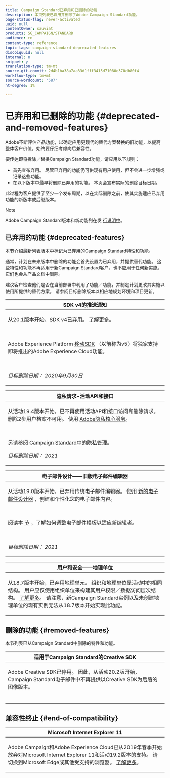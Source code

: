 ```yaml
---
title: Campaign Standard已弃用和已删除的功能
description: 本页列表已弃用并删除了Adobe Campaign Standard功能。
page-status-flag: never-activated
uuid: null
contentOwner: sauviat
products: SG_CAMPAIGN/STANDARD
audience: rn
content-type: reference
topic-tags: campaign-standard-deprecated-features
discoiquuid: null
internal: n
snippet: y
translation-type: tm+mt
source-git-commit: 2d4b1ba38a7aa33d1fff3415d71080e370cb80f4
workflow-type: tm+mt
source-wordcount: '587'
ht-degree: 1%

---
```



# 已弃用和已删除的功能 {#deprecated-and-removed-features}

Adobe不断评估产品功能，以确定应用更现代的替代方案替换的旧功能，以提高整体客户价值，始终要仔细考虑向后兼容性。

要传达即将拆除／替换Campaign Standard功能，请应用以下规则：

* 首先宣布弃用。 尽管已弃用的功能仍可供现有用户使用，但不会进一步增强或记录这些功能。
* 在以下版本中最早将删除已弃用的功能。 本页会宣布实际的删除目标日期。

此过程为客户提供了至少一个发布周期，以在实际删除之前，使其实施适应已弃用功能的新版本或后继版本。

>[!NOTE]
>Adobe Campaign Standard版本和新功能列在发 [行说明中](../../rn/using/release-notes.md)。


## 已弃用的功能 {#deprecated-features}

本节介绍最新列表版本中标记为已弃用的Campaign Standard特性和功能。

通常，计划在未来版本中删除的功能会首先设置为已弃用，并提供替代功能。 这些特性和功能不再适用于新Campaign Standard客户，也不应用于任何新实施。 它们也会从产品文档中删除。

建议客户检查他们是否在当前部署中利用了功能／功能，并制定计划更改其实施以使用所提供的替代方案。 请参阅目标删除版本以相应地规划环境和项目更新。

<table> 
 <thead> 
  <tr> 
   <th> <strong>SDK v4的推送通知</strong><br /> </th> 
  </tr> 
 </thead> 
 <tbody> 
  <tr> 
   <td> <p> 从20.1版本开始，SDK v4已弃用。 <a href="https://aep-sdks.gitbook.io/docs/version-4-sdk-end-of-support-faq">了解更多</a>。</p><br/>
   <p>Adobe Experience Platform <a href="https://aep-sdks.gitbook.io/docs/">移动SDK</a> （以前称为v5）将独家支持即将推出的Adobe Experience Cloud功能。</p></br>
     <p>
     <em>目标删除日期： 2020年9月30日</em></p>
     </td> 
  </tr> 
 </tbody> 
</table>
<table> 
 <thead> 
  <tr> 
   <th> <strong>隐私请求-活动API和接口</strong><br /> </th> 
  </tr> 
 </thead> 
 <tbody> 
  <tr> 
   <td> <p>从活动19.4版本开始，已不再使用活动API和接口访问和删除请求。 删除2步用户档案不可用。 使用 <a href="https://www.adobe.io/apis/experiencecloud/gdpr.html">Adobe隐私核心服务</a>。</p></br>
   <p>另请参阅 <a href="https://helpx.adobe.com/campaign/kb/acs-privacy.html">Campaign Standard中的隐私管理</a>。</p>
  <p> 
  <em>目标删除日期： 2021</em></p>
   </td> 
  </tr> 
 </tbody> 
</table>

<table> 
 <thead> 
  <tr> 
   <th> <strong>电子邮件设计——旧版电子邮件编辑器</strong><br /> </th> 
  </tr> 
 </thead> 
 <tbody> 
  <tr> 
   <td> <p>从活动19.0版本开始，已弃用传统电子邮件编辑器。 使用 <a href="https://docs.adobe.com/content/help/en/campaign-standard/using/designing-content/designing-content-in-adobe-campaign.html">新的电子邮件设计器</a> ，创建和个性化您的电子邮件内容。 </p></br>
   <p>阅读本 <a href="https://docs.adobe.com/content/help/en/campaign-standard/using/designing-content/building-email-content/using-existing-content.html">节</a> ，了解如何调整电子邮件模板以适应新编辑者。</p></br>
  <p> 
  <em>目标删除日期： 2021</em></p>
   </td> 
  </tr> 
 </tbody> 
</table>

<table> 
 <thead> 
  <tr> 
   <th> <strong>用户和安全——地理单位</strong><br /> </th> 
  </tr> 
 </thead> 
 <tbody> 
  <tr> 
   <td> <p>从18.7版本开始，已弃用地理单元。 组织和地理单位是活动中的相同结构。 用户应仅使用组织单位来构建其用户权限／数据访问层次结构。 <a href="https://helpx.adobe.com/campaign/standard/administration/using/organizational-units.html">了解更多</a>。 请注意，新Campaign Standard实例以及未创建地理单位的现有实例无法从18.7版本开始实现此功能。</p>
   </td> 
  </tr> 
 </tbody> 
</table>

## 删除的功能 {#removed-features}

本节列表已从Campaign Standard中删除的特性和功能。

<table> 
 <thead> 
  <tr> 
   <th> <strong>适用于Campaign Standard的Creative SDK</strong><br /> </th> 
  </tr> 
 </thead> 
 <tbody> 
  <tr> 
   <td> <p>Adobe Creative SDK已停用。 因此，从活动20.2版开始，Campaign Standard电子邮件中不再提供以Creative SDK为后盾的图像版本。</p></br>
   </td> 
  </tr> 
 </tbody> 
</table>

## 兼容性终止 {#end-of-compatibility}

<table> 
 <thead> 
  <tr> 
   <th> <strong>Microsoft Internet Explorer 11</strong><br /> </th> 
  </tr> 
 </thead> 
 <tbody> 
  <tr> 
   <td> <p>Adobe Campaign和Adobe Experience Cloud已从2019年春季开始放弃对Microsoft Internet Explorer 11和活动19.2版本的支持。 请切换到Microsoft Edge或其他受支持的浏览器。 <a href="https://docs.adobe.com/content/help/en/campaign-standard/using/administrating/about-configuration-guidelines.html#compatible-browsers">了解更多</a>。</p>
   </td> 
  </tr> 
 </tbody> 
</table>
